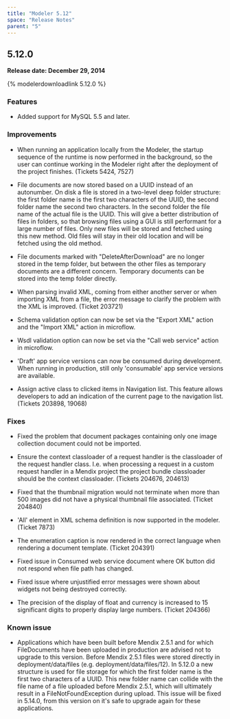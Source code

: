 ```yaml
---
title: "Modeler 5.12"
space: "Release Notes"
parent: "5"
---
```


## 5.12.0

**Release date: December 29, 2014**

{% modelerdownloadlink 5.12.0 %}

### Features

*   Added support for MySQL 5.5 and later.

### Improvements

*   When running an application locally from the Modeler, the startup sequence of the runtime is now performed in the background, so the user can continue working in the Modeler right after the deployment of the project finishes. (Tickets 5424, 7527)

*   File documents are now stored based on a UUID instead of an autonumber. On disk a file is stored in a two-level deep folder structure: the first folder name is the first two characters of the UUID, the second folder name the second two characters. In the second folder the file name of the actual file is the UUID. This will give a better distribution of files in folders, so that browsing files using a GUI is still performant for a large number of files. Only new files will be stored and fetched using this new method. Old files will stay in their old location and will be fetched using the old method.

*   File documents marked with "DeleteAfterDownload" are no longer stored in the temp folder, but between the other files as temporary documents are a different concern. Temporary documents can be stored into the temp folder directly.

*   When parsing invalid XML, coming from either another server or when importing XML from a file, the error message to clarify the problem with the XML is improved. (Ticket 203721)

*   Schema validation option can now be set via the "Export XML" action and the "Import XML" action in microflow.

*   Wsdl validation option can now be set via the "Call web service" action in microflow.

*   'Draft' app service versions can now be consumed during development. When running in production, still only 'consumable' app service versions are available.

*   Assign active class to clicked items in Navigation list. This feature allows developers to add an indication of the current page to the navigation list. (Tickets 203898, 19068)

### Fixes

*   Fixed the problem that document packages containing only one image collection document could not be imported.

*   Ensure the context classloader of a request handler is the classloader of the request handler class. I.e. when processing a request in a custom request handler in a Mendix project the project bundle classloader should be the context classloader. (Tickets 204676, 204613)

*   Fixed that the thumbnail migration would not terminate when more than 500 images did not have a physical thumbnail file associated. (Ticket 204840)
*   'All' element in XML schema definition is now supported in the modeler. (Ticket 7873)

*   The enumeration caption is now rendered in the correct language when rendering a document template. (Ticket 204391)

*   Fixed issue in Consumed web service document where OK button did not respond when file path has changed.

*   Fixed issue where unjustified error messages were shown about widgets not being destroyed correctly.
*   The precision of the display of float and currency is increased to 15 significant digits to properly display large numbers. (Ticket 204366)

### Known issue

*   Applications which have been built before Mendix 2.5.1 and for which FileDocuments have been uploaded in production are advised not to upgrade to this version. Before Mendix 2.5.1 files were stored directly in deployment/data/files (e.g. deployment/data/files/12). In 5.12.0 a new structure is used for file storage for which the first folder name is the first two characters of a UUID. This new folder name can collide with the file name of a file uploaded before Mendix 2.5.1, which will ultimately result in a FileNotFoundException during upload. This issue will be fixed in 5.14.0, from this version on it's safe to upgrade again for these applications.
